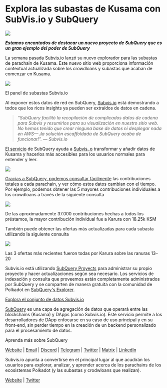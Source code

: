 # Explora las subastas de Kusama con SubVis.io y SubQuery

![](https://miro.medium.com/max/1400/1*C4rjs3vpR6TUCOqwF3L39g.png)

**_Estamos encantados de destacar un nuevo proyecto de SubQuery que es un gran ejemplo del poder de SubQuery_**

La semana pasada [Subvis.io](https://www.subvis.io/) lanzó su nuevo explorador para las subastas de parachain de Kusama. Este nuevo sitio web proporciona información contextual actualizada sobre los crowdloans y subastas que acaban de comenzar en Kusama.


![](https://miro.medium.com/max/1400/1*iHO4P9JcW-Gt7GxqwXxa3g.png)

El panel de subastas Subvis.io

Al exponer estos datos de red en SubQuery, [Subvis.io](https://www.subvis.io/) está demostrando a todos que los ricos insights ya pueden ser extraídos de datos en cadena.

> _“SubQuery facilitó la recopilación de complicados datos de cadena para Subvis y resumirlos para su visualización en nuestro sitio web. No hemos tenido que crear ninguna base de datos ni desplegar nada en AWS— ¡la solución escaffoldada de SubQuery acaba de funcionar!”. — Subvis.io_

[El servicio](https://subquery.network/) de SubQuery ayuda a [Subvis. o](https://www.subvis.io/) transformar y añadir datos de Kusama y hacerlos más accesibles para los usuarios normales para entender y leer.

![](https://miro.medium.com/max/1400/1*0W6n5vW1yHc3MjfzgsCFZw.png)

[Gracias a SubQuery, podemos consultar fácilmente](https://explorer.subquery.network/subquery/subvis-io/kusama-auction) las contribuciones totales a cada parachain, y ver cómo estos datos cambian con el tiempo. Por ejemplo, podemos obtener las 5 mayores contribuciones individuales a los crowdloans a través de la siguiente consulta

![](https://miro.medium.com/max/1400/1*4509Ki-4lxJyz1kdm6E5PA.png)

De las aproximadamente 37.000 contribuciones hechas a todos los préstamos, la mayor contribución individual fue a Karura con 18.25k KSM

También puede obtener las ofertas más actualizadas para cada subasta utilizando la siguiente consulta

![](https://miro.medium.com/max/1400/1*M0nrOoms7fNEm-qfBZsJEA.png)

Las 3 ofertas más recientes fueron todas por Karura sobre las ranuras 13–20

Subvis.io está utilizando [SubQuery Proyects](https://project.subquery.network/) para administrar su propio proyecto y hacer actualizaciones según sea necesario. Los servicios de indexación y consulta que proveemos están completamente administrados por SubQuery y se comparten de manera gratuita con la comunidad de Polkadot en [SubQuery's Explorer](https://explorer.subquery.network/).

[Explora el conjunto de datos Subvis.io](https://explorer.subquery.network/subquery/subvis-io/kusama-auction)

[SubQuery](https://subquery.network/) es una capa de agregación de datos que operará entre las blockchains (Kusama) y DApps (como Subvis.io). Este servicio permite a los desarrolladores de DApp enfocarse en su caso de uso principal y en su front-end, sin perder tiempo en la creación de un backend personalizado para el procesamiento de datos.

Aprenda más sobre SubQuery

[Website](https://subquery.network/) | [Email](mailto:hello@subquery.network) | [Discord](https://discord.com/invite/78zg8aBSMG) | [Telegram](https://t.me/subquerynetwork) | [Twitter](https://twitter.com/subquerynetwork) | [Matrix](https://matrix.to/#/#subquery:matrix.org) | [LinkedIn](https://www.linkedin.com/company/subquery)

Subvis.io apunta a convertirse en el principal lugar al que acudirán los usuarios para explorar, analizar, y aprender acerca de los parachains de los ecosistemas Polkadot (y las subastas y crodwloans que realizan).

[Website](https://www.subvis.io/) | [Twitter](https://twitter.com/subvisioapp)